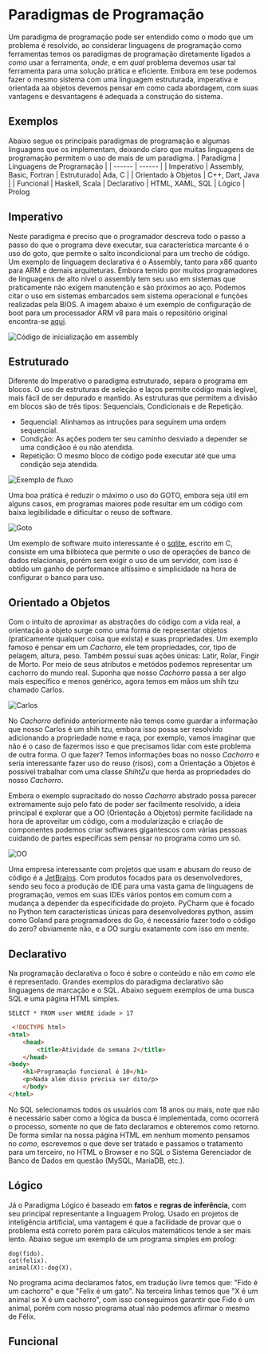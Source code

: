 # Paradigmas de Programação
Um paradigma de programação pode ser entendido como o modo que um problema é resolvido, ao considerar linguagens de programação como ferramentas temos os paradigmas de programação diretamente ligados a _como_ usar a ferramenta, _onde_, e em _qual_ problema devemos usar tal ferramenta para uma solução prática e eficiente. Embora em tese podemos fazer o mesmo sistema com uma linguagem estruturada, imperativa e orientada aa objetos devemos  pensar em como cada abordagem, com suas vantagens e desvantagens é adequada a construção do sistema.

## Exemplos
Abaixo segue os principais paradigmas de programação e algumas linguagens que os implementam, deixando claro que muitas linguagens de programação permitem o uso de mais de um paradigma. 
| Paradigma | Linguagens de Programação |
| ------ | ------ |
| Imperativo | Assembly, Basic, Fortran 
| Estruturado| Ada, C |
| Orientado à Objetos | C++, Dart, Java |
| Funcional | Haskell, Scala
| Declarativo | HTML, XAML, SQL
| Lógico | Prolog

## Imperativo
 Neste paradigma é preciso que o programador descreva todo o passo a passo do que o programa deve executar, sua característica marcante é o uso do goto, que permite o salto incondicional para um trecho de código. Um exemplo de linguagem declarativa é o Assembly, tanto para x86 quanto para ARM e demais arquiteturas. Embora temido por muitos programadores de linguagens de alto nível o assembly tem seu uso em sistemas que praticamente não exigem manutenção e são próximos ao aço. Podemos citar o uso em sistemas embarcados sem sistema operacional e funções realizadas pela BIOS. A imagem abaixo é um exemplo de configuração de boot para um processador ARM v8 para mais o repositório original encontra-se [aqui](https://github.com/cirosantilli/armv8-bare-metal/).
 
![Código de inicialização em assembly](./img/assembly.png)

## Estruturado
Diferente do Imperativo o paradigma estruturado, separa o programa em blocos. O uso de estruturas de seleção e laços permite código mais legível, mais fácil de ser depurado e mantido. As estruturas que permitem a divisão em blocos são de três tipos: Sequenciais, Condicionais e de Repetição.
- Sequencial: Alinhamos as intruções para seguirem uma ordem sequencial.
- Condição: As ações podem ter seu caminho desviado a depender se uma condiçãoo é ou não atendida.
- Repetição: O mesmo bloco de código pode executar até que uma condição seja atendida.

![Exemplo de fluxo](./img/estruturada.png)

Uma boa prática é reduzir o máximo o uso do GOTO, embora seja útil em alguns casos, em programas maiores  pode resultar em um código com baixa legibilidade e dificultar o reuso de software.

![Goto](./img/goto.png)

Um exemplo de software muito interessante é o [sqlite](https://www.sqlite.org/index.html), escrito em C, consiste em uma bilbioteca que permite o uso de operações de banco de dados relacionais, porém sem exigir o uso de um servidor, com isso é obtido um ganho de performance altíssimo e simplicidade na hora de configurar o banco para uso.

## Orientado a Objetos
Com o intuito de aproximar as abstrações do código com a vida real, a orientação a objeto surge como uma forma de representar objetos (praticamente qualquer coisa que exista) e suas propriedades. Um exemplo famoso é pensar em um *Cachorro*, ele tem propriedades, cor, tipo de pelagem, altura, peso. Também possuí suas ações únicas: Latir, Rolar, Fingir de Morto. Por meio de seus atributos e metódos podemos representar um cachorro do mundo real. Suponha que nosso *Cachorro* passa a ser algo mais específico e menos genérico, agora temos em mãos um shih tzu chamado Carlos. 

![Carlos](./img/shitzu.jpg)

No *Cachorro* definido anteriormente não temos como guardar a informação que nosso Carlos é um shih tzu, embora isso possa ser resolvido adicionando a propriedade nome e raça, por exemplo, vamos imaginar que não é o caso de fazermos isso e que precisamos lidar com este problema de outra forma. O que fazer? Temos informações boas no nosso *Cachorro* e seria interessante fazer uso do reuso (risos), com a Orientação a Objetos é possível trabalhar com uma classe *ShihtZu* que herda as propriedades do nosso *Cachorro*.

Embora o exemplo supracitado do nosso *Cachorro* abstrado possa parecer extremamente sujo pelo fato de poder ser facilmente resolvido, a ideia principal é explorar que a OO (Orientação a Objetos) permite  facilidade na hora de aproveitar um código, com a modularização e criação de componentes podemos criar softwares gigantescos com várias pessoas cuidando de partes específicas sem pensar no programa como um só.

![OO](./img/oo.png)

Uma empresa interessante com projetos que usam e abusam do reuso de código é a [JetBrains](https://www.jetbrains.com/pt-br/). Com produtos focados para os desenvolvedores, sendo seu foco a produção de IDE para uma vasta gama de linguagens de programação, vemos em suas IDEs vários pontos em comum com a mudança a depender da especificidade do projeto. PyCharm que é focado no Python tem características únicas para desenvolvedores python, assim como Goland para programadores do Go, é necessário fazer todo o código do zero? obviamente não, e a OO surgiu exatamente com isso em mente. 


## Declarativo
Na programação declarativa o foco é sobre o conteúdo e não em _como_ ele é representado. Grandes exemplos do paradigma declarativo são linguagens de marcação e o SQL. Abaixo seguem exemplos de uma busca SQL e uma página HTML simples.

 ``SELECT * FROM user WHERE idade > 17 ``
```html
 <!DOCTYPE html>	
<html>	
    <head>	
        <title>Atividade da semana 2</title>	
    </head>	
<body>	
    <h1>Programação funcional é 10</h1>	
    <p>Nada além disso precisa ser dito/p>	
    </body>	
</html>
```


No SQL selecionamos todos os usuários com 18 anos ou mais, note que não é necessário saber como a lógica da busca é implementada, como ocorrerá o processo, somente no que de fato declaramos e obteremos como retorno. De forma similar na nossa página HTML em nenhum momento pensamos no *como*, escrevemos o que deve ser tratado e passamos o tratamento para um terceiro, no HTML o Browser e no SQL o Sistema Gerenciador de Banco de Dados em questão (MySQL, MariaDB, etc.).


## Lógico
Já o Paradigma Lógico é baseado em **fatos** e **regras de inferência**, com seu principal representante a linguagem Prolog. Usado en projetos de inteligência artificial, uma  vantagem é que a facilidade de provar que o problema está correto porém para cálculos matemáticos tende a ser mais lento.
Abaixo segue um exemplo de um programa simples em prolog:
```
dog(fido).
cat(felix).
animal(X):-dog(X).

```
No programa acima declaramos fatos, em tradução livre temos que: "Fido é um cachorro" e que "Felix é um gato". Na terceira linhas temos que "X é um animal se X é um cachorro", com isso conseguimos garantir que Fido é um animal, porém com nosso programa atual não podemos afirmar o mesmo de Félix.

## Funcional
